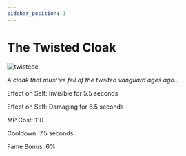 ```yaml
---
sidebar_position: 1
---
```


# The Twisted Cloak

![twistedc](https://vwiki.valorserver.com/api/item/picture/the%20twisted%20cloak)

<i>A cloak that must've fell of the twsited vanguard ages ago...</i>

Effect on Self: Invisible for 5.5 seconds

Effect on Self: Damaging for 6.5 seconds

MP Cost: 110

Cooldown: 7.5 seconds

Fame Bonus: 6%

